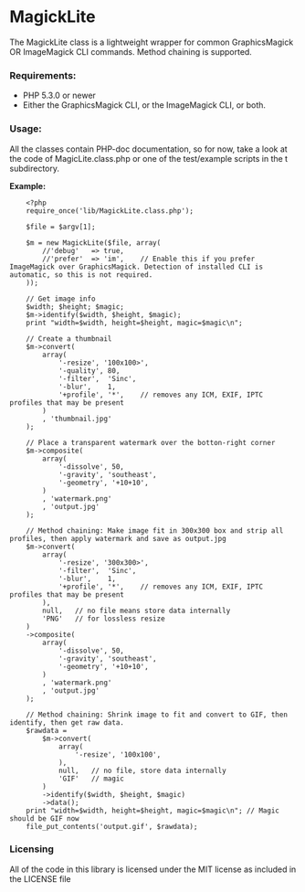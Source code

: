 MagickLite
==========

The MagickLite class is a lightweight wrapper for common GraphicsMagick OR ImageMagick CLI commands.
Method chaining is supported.

### Requirements:
*  PHP 5.3.0 or newer
*  Either the GraphicsMagick CLI, or the ImageMagick CLI, or both.

### Usage:
All the classes contain PHP-doc documentation, so for now, take a look at the code of MagicLite.class.php or one of the test/example scripts in the t subdirectory.

**Example:**

		<?php
		require_once('lib/MagickLite.class.php');

		$file = $argv[1];

		$m = new MagickLite($file, array(
			//'debug'	=> true,
			//'prefer'	=> 'im',	// Enable this if you prefer ImageMagick over GraphicsMagick. Detection of installed CLI is automatic, so this is not required.
		));

		// Get image info
		$width; $height; $magic;
		$m->identify($width, $height, $magic);
		print "width=$width, height=$height, magic=$magic\n";

		// Create a thumbnail
		$m->convert(
			array(
				'-resize', '100x100>',
				'-quality', 80,
				'-filter',	'Sinc',
				'-blur',	1,
				'+profile', '*',	// removes any ICM, EXIF, IPTC profiles that may be present
			)
			, 'thumbnail.jpg'
		);

		// Place a transparent watermark over the botton-right corner
		$m->composite(
			array(
				'-dissolve', 50,
				'-gravity', 'southeast',
				'-geometry', '+10+10',
			)
			, 'watermark.png'
			, 'output.jpg'
		);

		// Method chaining: Make image fit in 300x300 box and strip all profiles, then apply watermark and save as output.jpg
		$m->convert(
			array(
				'-resize', '300x300>',
				'-filter',	'Sinc',
				'-blur',	1,
				'+profile', '*',	// removes any ICM, EXIF, IPTC profiles that may be present
			),
			null,	// no file means store data internally
			'PNG'	// for lossless resize
		)
		->composite(
			array(
				'-dissolve', 50,
				'-gravity', 'southeast',
				'-geometry', '+10+10',
			)
			, 'watermark.png'
			, 'output.jpg'
		);

		// Method chaining: Shrink image to fit and convert to GIF, then identify, then get raw data.
		$rawdata =
			$m->convert(
				array(
					'-resize', '100x100',
				),
				null,	// no file, store data internally
				'GIF'	// magic
			)
			->identify($width, $height, $magic)
			->data();
		print "width=$width, height=$height, magic=$magic\n"; // Magic should be GIF now
		file_put_contents('output.gif', $rawdata);

### Licensing
All of the code in this library is licensed under the MIT license as included in the LICENSE file
